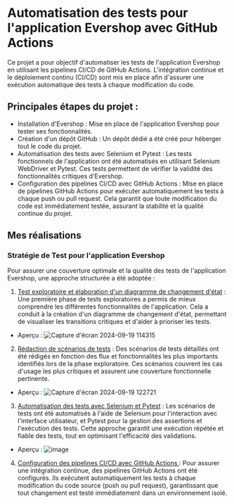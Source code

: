 # Automatisation des tests pour l'application Evershop avec GitHub Actions

Ce projet a pour objectif d'automatiser les tests de l'application Evershop en utilisant les pipelines CI/CD de GitHub Actions. L'intégration continue et le déploiement continu (CI/CD) sont mis en place afin d'assurer une exécution automatique des tests à chaque modification du code.

## Principales étapes du projet :

* Installation d'Evershop : Mise en place de l'application Evershop pour tester ses fonctionnalités.
* Création d'un dépôt GitHub : Un dépôt dédié a été créé pour héberger tout le code du projet.
* Automatisation des tests avec Selenium et Pytest : Les tests fonctionnels de l'application ont été automatisés en utilisant Selenium WebDriver et Pytest. Ces tests permettent de vérifier la validité des fonctionnalités critiques d'Evershop.
* Configuration des pipelines CI/CD avec GitHub Actions : Mise en place de pipelines GitHub Actions pour exécuter automatiquement les tests à chaque push ou pull request. Cela garantit que toute modification du code est immédiatement testée, assurant la stabilité et la qualité continue du projet.

## Mes réalisations 

### Stratégie de Test pour l'application Evershop

Pour assurer une couverture optimale et la qualité des tests de l'application Evershop, une approche structurée a été adoptée :

1. [Test exploratoire et élaboration d'un diagramme de changement d'état](https://app.diagrams.net/#G1hKHVGMZ6pRezyrZE_FsnIPSJkIVJ6ei0#%7B%22pageId%22%3A%22RVhPdQc17Uw-xQleVsTr%22%7D) : Une première phase de tests exploratoires a permis de mieux comprendre les différentes fonctionnalités de l'application. Cela a conduit à la création d'un diagramme de changement d'état, permettant de visualiser les transitions critiques et d'aider à prioriser les tests.
* Aperçu :
![Capture d'écran 2024-09-19 114315](https://github.com/user-attachments/assets/b55f9c8b-4502-48cf-ba7d-5409ef066210)   

2. [Rédaction de scénarios de tests](https://github.com/imedadjelia/EverShop-Automatisation-Pipelines-CI-CD/blob/main/Sc%C3%A9narios%20de%20test) : Des scénarios de tests détaillés ont été rédigés en fonction des flux et fonctionnalités les plus importants identifiés lors de la phase exploratoire. Ces scénarios couvrent les cas d'usage les plus critiques et assurent une couverture fonctionnelle pertinente.
* Aperçu :
![Capture d'écran 2024-09-19 122721](https://github.com/user-attachments/assets/55a3e8e7-662a-43b1-a2c5-a30661c447b0)

3. [Automatisation des tests avec Selenium et Pytest](https://github.com/imedadjelia/EverShop-Automatisation-Pipelines-CI-CD/blob/main/Test/test_CESA.py) : Les scénarios de tests ont été automatisés à l'aide de Selenium pour l'interaction avec l'interface utilisateur, et Pytest pour la gestion des assertions et l'exécution des tests. Cette approche garantit une exécution répétée et fiable des tests, tout en optimisant l'efficacité des validations.
* Aperçu :
![image](https://github.com/user-attachments/assets/608fcfd6-114e-4850-bd74-197f0afa7b81)


4. [Configuration des pipelines CI/CD avec GitHub Actions ](https://github.com/imedadjelia/EverShop-Automatisation-Pipelines-CI-CD/blob/main/.github/workflows/test.yml): Pour assurer une intégration continue, des pipelines GitHub Actions ont été configurés. Ils exécutent automatiquement les tests à chaque modification du code source (push ou pull request), garantissant que tout changement est testé immédiatement dans un environnement isolé.
